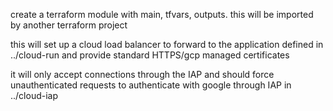 create a terraform module with main, tfvars, outputs. this will be imported by another terraform project

this will set up a cloud load balancer to forward to the application defined in ../cloud-run and provide standard HTTPS/gcp managed certificates

it will only accept connections through the IAP and should force unauthenticated requests to authenticate with google through IAP in ../cloud-iap